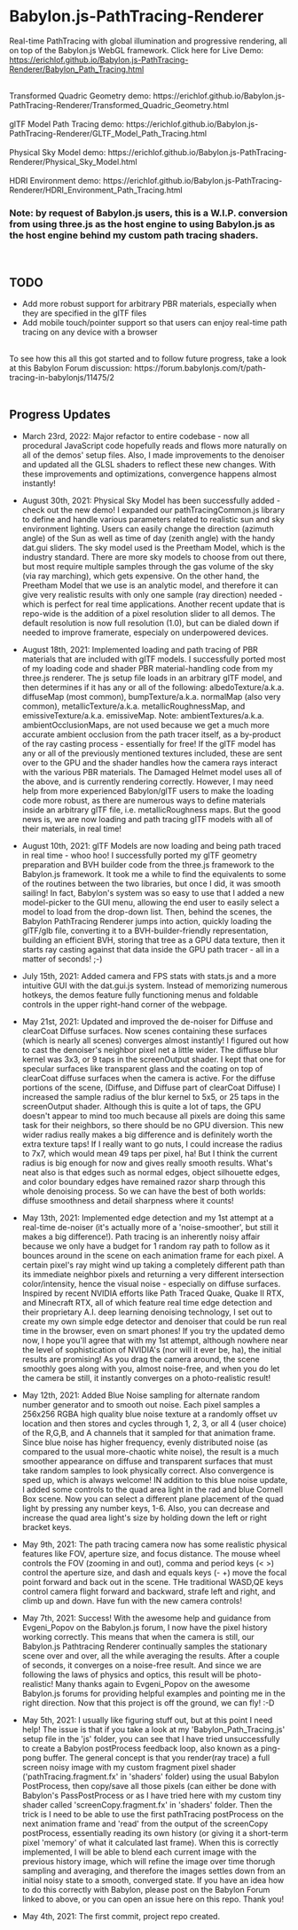 # Babylon.js-PathTracing-Renderer
Real-time PathTracing with global illumination and progressive rendering, all on top of the Babylon.js WebGL framework. Click here for Live Demo: https://erichlof.github.io/Babylon.js-PathTracing-Renderer/Babylon_Path_Tracing.html

<br>
Transformed Quadric Geometry demo: https://erichlof.github.io/Babylon.js-PathTracing-Renderer/Transformed_Quadric_Geometry.html 
<br>

<br>
glTF Model Path Tracing demo: https://erichlof.github.io/Babylon.js-PathTracing-Renderer/GLTF_Model_Path_Tracing.html 
<br>

<br>
Physical Sky Model demo: https://erichlof.github.io/Babylon.js-PathTracing-Renderer/Physical_Sky_Model.html 
<br>

<br>
HDRI Environment demo: https://erichlof.github.io/Babylon.js-PathTracing-Renderer/HDRI_Environment_Path_Tracing.html 
<br>

<h3> Note: by request of Babylon.js users, this is a W.I.P. conversion from using three.js as the host engine to using Babylon.js as the host engine behind my custom path tracing shaders.</h3> 

<br>

<h2>TODO</h2>

* Add more robust support for arbitrary PBR materials, especially when they are specified in the glTF files
* Add mobile touch/pointer support so that users can enjoy real-time path tracing on any device with a browser

<br>
To see how this all this got started and to follow future progress, take a look at this Babylon Forum discussion: https://forum.babylonjs.com/t/path-tracing-in-babylonjs/11475/2

<br>
<br>

<h2>Progress Updates</h2>

* March 23rd, 2022: Major refactor to entire codebase - now all procedural JavaScript code hopefully reads and flows more naturally on all of the demos' setup files.  Also, I made improvements to the denoiser and updated all the GLSL shaders to reflect these new changes.  With these improvements and optimizations, convergence happens almost instantly!  

* August 30th, 2021: Physical Sky Model has been successfully added - check out the new demo!  I expanded our pathTracingCommon.js library to define and handle various parameters related to realistic sun and sky environment lighting.  Users can easily change the direction (azimuth angle) of the Sun as well as time of day (zenith angle) with the handy dat.gui sliders.  The sky model used is the Preetham Model, which is the industry standard.  There are more sky models to choose from out there, but most require multiple samples through the gas volume of the sky (via ray marching), which gets expensive.  On the other hand, the Preetham Model that we use is an analytic model, and therefore it can give very realistic results with only one sample (ray direction) needed - which is perfect for real time applications.  Another recent update that is repo-wide is the addition of a pixel resolution slider to all demos.  The default resolution is now full resolution (1.0), but can be dialed down if needed to improve framerate, especialy on underpowered devices.  

* August 18th, 2021: Implemented loading and path tracing of PBR materials that are included with glTF models.  I successfully ported most of my loading code and shader PBR material-handling code from my three.js renderer.  The js setup file loads in an arbitrary glTF model, and then determines if it has any or all of the following: albedoTexture/a.k.a. diffuseMap (most common), bumpTexture/a.k.a. normalMap (also very common), metallicTexture/a.k.a. metallicRoughnessMap, and emissiveTexture/a.k.a. emissiveMap.  Note: ambientTextures/a.k.a. ambientOcclusionMaps, are not used because we get a much more accurate ambient occlusion from the path tracer itself, as a by-product of the ray casting process - essentially for free! If the glTF model has any or all of the previously mentioned textures included, these are sent over to the GPU and the shader handles how the camera rays interact with the various PBR materials.  The Damaged Helmet model uses all of the above, and is currently rendering correctly.  However, I may need help from more experienced Babylon/glTF users to make the loading code more robust, as there are numerous ways to define materials inside an arbitrary glTF file, i.e. metallicRoughness maps.  But the good news is, we are now loading and path tracing glTF models with all of their materials, in real time!

* August 10th, 2021: glTF Models are now loading and being path traced in real time - whoo hoo!  I successfully ported my glTF geometry preparation and BVH builder code from the three.js framework to the Babylon.js framework.  It took me a while to find the equivalents to some of the routines between the two libraries, but once I did, it was smooth sailing!  In fact, Babylon's system was so easy to use that I added a new model-picker to the GUI menu, allowing the end user to easily select a model to load from the drop-down list.  Then, behind the scenes, the Babylon PathTracing Renderer jumps into action, quickly loading the glTF/glb file, converting it to a BVH-builder-friendly representation, building an efficient BVH, storing that tree as a GPU data texture, then it starts ray casting against that data inside the GPU path tracer - all in a matter of seconds! ;-)     

* July 15th, 2021: Added camera and FPS stats with stats.js and a more intuitive GUI with the dat.gui.js system.  Instead of memorizing numerous hotkeys, the demos feature fully functioning menus and foldable controls in the upper right-hand corner of the webpage.  

* May 21st, 2021: Updated and improved the de-noiser for Diffuse and clearCoat Diffuse surfaces.  Now scenes containing these surfaces (which is nearly all scenes) converges almost instantly!  I figured out how to cast the denoiser's neighbor pixel net a little wider.  The diffuse blur kernel was 3x3, or 9 taps in the screenOutput shader.  I kept that one for specular surfaces like transparent glass and the coating on top of clearCoat diffuse surfaces when the camera is active.  For the diffuse portions of the scene, (Diffuse, and Diffuse part of clearCoat Diffuse) I increased the sample radius of the blur kernel to 5x5, or 25 taps in the screenOutput shader.  Although this is quite a lot of taps, the GPU doesn't appear to mind too much because all pixels are doing this same task for their neighbors, so there should be no GPU diversion.  This new wider radius really makes a big difference and is definitely worth the extra texture taps!  If I really want to go nuts, I could increase the radius to 7x7, which would mean 49 taps per pixel, ha!  But I think the current radius is big enough for now and gives really smooth results.  What's neat also is that edges such as normal edges, object silhouette edges, and color boundary edges have remained razor sharp through this whole denoising process.  So we can have the best of both worlds: diffuse smoothness and detail sharpness where it counts!

* May 13th, 2021: Implemented edge detection and my 1st attempt at a real-time de-noiser (it's actually more of a 'noise-smoother', but still it makes a big difference!).  Path tracing is an inherently noisy affair because we only have a budget for 1 random ray path to follow as it bounces around in the scene on each animation frame for each pixel.  A certain pixel's ray might wind up taking a completely different path than its immediate neighbor pixels and returning a very different intersection color/intensity, hence the visual noise - especially on diffuse surfaces.  Inspired by recent NVIDIA efforts like Path Traced Quake, Quake II RTX, and Minecraft RTX, all of which feature real time edge detection and their proprietary A.I. deep learning denoising technology, I set out to create my own simple edge detector and denoiser that could be run real time in the browser, even on smart phones!  If you try the updated demo now, I hope you'll agree that with my 1st attempt, although nowhere near the level of sophistication of NVIDIA's (nor will it ever be, ha), the initial results are promising!  As you drag the camera around, the scene smoothly goes along with you, almost noise-free, and when you do let the camera be still, it instantly converges on a photo-realistic result! 

* May 12th, 2021: Added Blue Noise sampling for alternate random number generator and to smooth out noise.  Each pixel samples a 256x256 RGBA high quality blue noise texture at a randomly offset uv location and then stores and cycles through 1, 2, 3, or all 4 (user choice) of the R,G,B, and A channels that it sampled for that animation frame.  Since blue noise has higher frequency, evenly distributed noise (as compared to the usual more-chaotic white noise), the result is a much smoother appearance on diffuse and transparent surfaces that must take random samples to look physically correct.  Also convergence is sped up, which is always welcome!  IN addition to this blue noise update, I added some controls to the quad area light in the rad and blue Cornell Box scene.  Now you can select a different plane placement of the quad light by pressing any number keys, 1-6.  Also, you can decrease and increase the quad area light's size by holding down the left or right bracket keys. 

* May 9th, 2021: The path tracing camera now has some realistic physical features like FOV, aperture size, and focus distance.   The mouse wheel controls the FOV (zooming in and out), comma and period keys (< >) control the aperture size, and dash and equals keys (- +) move the focal point forward and back out in the scene.  THe traditional WASD,QE keys control camera flight forward and backward, strafe left and right, and climb up and down.  Have fun with the new camera controls!

* May 7th, 2021: Success!  With the awesome help and guidance from Evgeni_Popov on the Babylon.js forum, I now have the pixel history working correctly.  This means that when the camera is still, our Babylon.js Pathtracing Renderer continually samples the stationary scene over and over, all the while averaging the results.  After a couple of seconds, it converges on a noise-free result.  And since we are following the laws of physics and optics, this result will be photo-realistic!  Many thanks again to Evgeni_Popov on the awesome Babylon.js forums for providing helpful examples and pointing me in the right direction.  Now that this project is off the ground, we can fly! :-D

* May 5th, 2021: I usually like figuring stuff out, but at this point I need help!  The issue is that if you take a look at my 'Babylon_Path_Tracing.js' setup file in the 'js' folder, you can see that I have tried unsuccessfully to create a Babylon postProcess feedback loop, also known as a ping-pong buffer.  The general concept is that you render(ray trace) a full screen noisy image with my custom fragment pixel shader ('pathTracing.fragment.fx' in 'shaders' folder) using the usual Babylon PostProcess, then copy/save all those pixels (can either be done with Babylon's PassPostProcess or as I have tried here with my custom tiny shader called 'screenCopy.fragment.fx' in 'shaders' folder.  Then the trick is I need to be able to use the first pathTracing postProcess on the next animation frame and 'read' from the output of the screenCopy postProcess, essentially reading its own history (or giving it a short-term pixel 'memory' of what it calculated last frame).  When this is correctly implemented, I will be able to blend each current image with the previous history image, which will refine the image over time thorugh sampling and averaging, and therefore the images settles down from an initial noisy state to a smooth, converged state.  If you have an idea how to do this correctly with Babylon, please post on the Babylon Forum linked to above, or you can open an issue here on this repo.  Thank you!

* May 4th, 2021: The first commit, project repo created.
